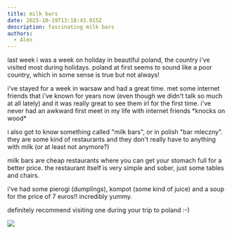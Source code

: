 ```yaml
---
title: milk bars
date: 2025-10-19T13:18:43.015Z
description: fascinating milk bars
authors:
  - Alex
---
```



last week i was a week on holiday in beautiful poland, the country i've visited most during holidays. poland at first seems to sound like a poor country, which in some sense is true but not always! 

i've stayed for a week in warsaw and had a great time. met some internet friends that i've known for years now (even though we didn't talk so much at all lately) and it was really great to see them irl for the first time. i've never had an awkward first meet in my life with internet friends \*knocks on wood\* 

i also got to know something called "milk bars", or in polish "bar mleczny". they are some kind of restaurants and they don't really have to anything with milk (or at least not anymore?)

milk bars are cheap restaurants where you can get your stomach full for a better price. the restaurant itself is very simple and sober, just some tables and chairs. 

i've had some pierogi (dumplings), kompot (some kind of juice) and a soup for the price of  7 euros!! incredibly yummy.

definitely recommend visiting one during your trip to poland :-)

![](/img/grazyny-1_fot.maja-bulkowska-2.jpg)
